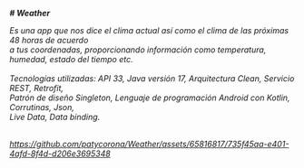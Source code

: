 <em> <b># Weather </b><br>

Es una app que nos dice el clima actual así como el clima de las próximas 48 horas de acuerdo <br>
a tus coordenadas, proporcionando información como temperatura, humedad, estado del tiempo etc.<br>
<br>
Tecnologías utilizadas: API 33, Java versión 17, Arquitectura Clean, Servicio REST, Retrofit, <br>
Patrón de diseño Singleton, Lenguaje de programación Android con Kotlin, Corrutinas, Json,<br>
Live Data, Data binding. <br>
<br>



https://github.com/patycorona/Weather/assets/65816817/735f45aa-e401-4afd-8f4d-d206e3695348


